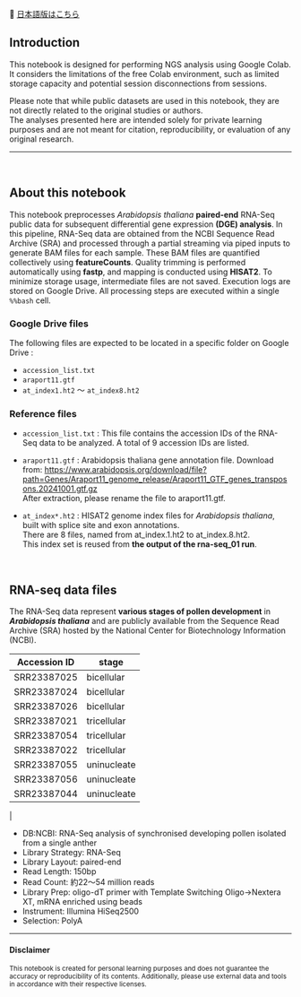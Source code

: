 🧷 [日本語版はこちら](https://takany-bioinfo.github.io/rna-seq-learning/rna-seq_03/README.md)

## Introduction  

This notebook is designed for performing NGS analysis using Google Colab. It considers the limitations of the free Colab environment, such as limited storage capacity and potential session disconnections from sessions.

Please note that while public datasets are used in this notebook, they are not directly related to the original studies or authors.  
The analyses presented here are intended solely for private learning purposes and are not meant for citation, reproducibility, or evaluation of any original research.



---
  <br>

## About this notebook
This notebook preprocesses *Arabidopsis thaliana*  **paired-end** RNA-Seq public data for subsequent differential gene expression **(DGE) analysis**.   In this pipeline, RNA-Seq data are obtained from the NCBI Sequence Read Archive (SRA) and processed through a partial streaming via piped inputs to generate BAM files for each sample. These BAM files are quantified collectively using **featureCounts**. Quality trimming is performed automatically using **fastp**, and mapping is conducted using **HISAT2**. To minimize storage usage, intermediate files are not saved. Execution logs are stored on Google Drive. All processing steps are executed within a single `%%bash` cell. 
<br>
###  Google Drive files
The following files are expected to be located in a specific folder on Google Drive :

- `accession_list.txt`  
- `araport11.gtf`   
- `at_index1.ht2` ～ `at_index8.ht2` 

### Reference files

- `accession_list.txt` :
This file contains the accession IDs of the RNA-Seq data to be analyzed.
A total of 9 accession IDs are listed.

- `araport11.gtf` :
Arabidopsis thaliana gene annotation file.
Download from:
https://www.arabidopsis.org/download/file?path=Genes/Araport11_genome_release/Araport11_GTF_genes_transposons.20241001.gtf.gz  
After extraction, please rename the file to araport11.gtf.

- `at_index*.ht2` :
HISAT2 genome index files for *Arabidopsis thaliana*, built with splice site and exon annotations. <br>
There are 8 files, named from at_index.1.ht2 to at_index.8.ht2.  
This index set is reused from **the output of the rna-seq_01 run**.

<br>

## RNA-seq data files
The RNA-Seq data represent **various stages of pollen development** in ***Arabidopsis thaliana*** and are publicly available from the Sequence Read Archive (SRA) hosted by the National Center for Biotechnology Information (NCBI).

| Accession ID | stage        |
|--------------|-----------------|
|SRR23387025  |bicellular       |
|SRR23387024  |bicellular|
|SRR23387026  |bicellular|
|SRR23387021  |tricellular|
|SRR23387054  |tricellular|
|SRR23387022  |tricellular|
|SRR23387055  |uninucleate|
|SRR23387056  |uninucleate|
|SRR23387044  |uninucleate |
|

- DB:NCBI: RNA-Seq analysis of synchronised developing pollen isolated from a single anther
- Library Strategy: RNA-Seq  
- Library Layout: paired-end 
- Read Length: 150bp  
- Read Count: 約22～54 million reads  
- Library Prep: oligo-dT primer with Template Switching Oligo→Nextera XT,   mRNA enriched using beads   
- Instrument: Illumina HiSeq2500  
- Selection: PolyA
---
#### Disclaimer  
<sub>This notebook is created for personal learning purposes and does not guarantee the accuracy or reproducibility of its contents. 
Additionally, please use external data and tools in accordance with their respective licenses.</sub>